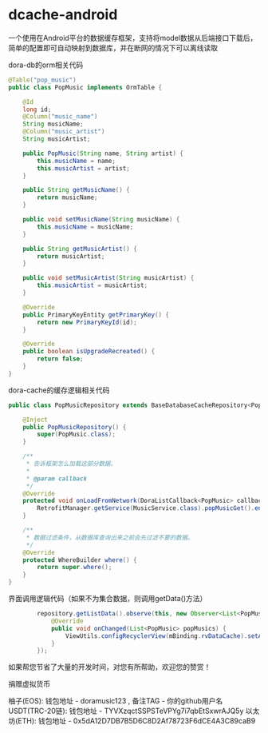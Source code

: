 # dcache-android
一个使用在Android平台的数据缓存框架，支持将model数据从后端接口下载后，简单的配置即可自动映射到数据库，并在断网的情况下可以离线读取


  dora-db的orm相关代码

  ```java
  @Table("pop_music")
  public class PopMusic implements OrmTable {

      @Id
      long id;
      @Column("music_name")
      String musicName;
      @Column("music_artist")
      String musicArtist;

      public PopMusic(String name, String artist) {
          this.musicName = name;
          this.musicArtist = artist;
      }

      public String getMusicName() {
          return musicName;
      }

      public void setMusicName(String musicName) {
          this.musicName = musicName;
      }

      public String getMusicArtist() {
          return musicArtist;
      }

      public void setMusicArtist(String musicArtist) {
          this.musicArtist = musicArtist;
      }

      @Override
      public PrimaryKeyEntity getPrimaryKey() {
          return new PrimaryKeyId(id);
      }

      @Override
      public boolean isUpgradeRecreated() {
          return false;
      }
  }
  ```

  dora-cache的缓存逻辑相关代码

  ```java
  public class PopMusicRepository extends BaseDatabaseCacheRepository<PopMusic> {

      @Inject
      public PopMusicRepository() {
          super(PopMusic.class);
      }

      /**
       * 告诉框架怎么加载这部分数据。
       *
       * @param callback
       */
      @Override
      protected void onLoadFromNetwork(DoraListCallback<PopMusic> callback) {
          RetrofitManager.getService(MusicService.class).popMusicGet().enqueue(callback);
      }

      /**
       * 数据过滤条件，从数据库查询出来之前会先过滤不要的数据。
       */
      @Override
      protected WhereBuilder where() {
          return super.where();
      }
  }
  ```

  界面调用逻辑代码（如果不为集合数据，则调用getData()方法）

  ```java
          repository.getListData().observe(this, new Observer<List<PopMusic>>() {
              @Override
              public void onChanged(List<PopMusic> popMusics) {
                  ViewUtils.configRecyclerView(mBinding.rvDataCache).setAdapter(new PopMusicAdapter(popMusics));
              }
          });
  ```


如果帮您节省了大量的开发时间，对您有所帮助，欢迎您的赞赏！

捐赠虚拟货币

柚子(EOS): 钱包地址 - doramusic123 , 备注TAG - 你的github用户名
USDT(TRC-20链): 钱包地址 - TYVXzqctSSPSTeVPYg7i7qbEtSxwrAJQ5y
以太坊(ETH): 钱包地址 - 0x5dA12D7DB7B5D6C8D2Af78723F6dCE4A3C89caB9
